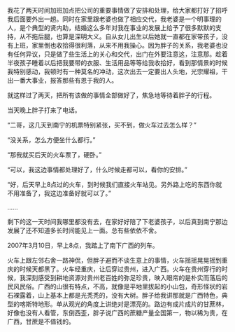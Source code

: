 我花了两天时间加班加点把公司的重要事情做了安排和处理，给大家都打好了招呼我后面要外出一趟。同时在家里跟老婆也做了相应交代，我老婆是一个明事理的人，是个典型的贤内助，结婚这么多年对我在事业的发展上给予了很多默默的支持，从不拖后腿，也算是深明大义。自从女儿出生以后她就一直都在家带孩子，没有上班，家里倒也收拾得很利落，从来不用我操心。因为胖子的关系，我老婆也没有任何异议，只是做了些生活上的关心和交代，出门在外要注意这，注意那。趁着半夜孩子睡着以后把我要带的衣服、生活用品等等给我收拾好，看到那情景的时候我特别感动，我顿时有一种莫名的冲动，这次出去一定要出人头地，光宗耀祖，干出一番大事业，报答那些有恩于我的人。

就这样过了两天，把所有该做的事情全部做好了，焦急地等待着胖子的行程。

当天晚上胖子打来了电话。

“二哥，这几天到南宁的机票特别紧张，买不到，做火车过去怎么样？”

“没关系，怎么方便坐什么都行。”

“那我就买后天的火车票了，硬卧。”

“可以，我这边事情都处理好了，什么时候走都可以，看你的安排。”

“好，后天早上8点过的火车，到时候我们直接火车站见。另外路上吃的东西你就不用准备了，我这边准备好就可以了。”

……

剩下的这一天时间我哪里都没有去，在家好好陪了下老婆孩子，以后真到南宁那边发展了还不知道多长时间能见上一面。总有些依依不舍。

2007年3月10日，早上8点，我踏上了南下广西的列车。

火车上跟左邻右舍一路神侃，但胖子避而不谈生意上的事情，火车摇摇晃晃摇到重庆的时候天都黑了。火车经重庆，让后穿过贵州，进入广西。火车在贵州穿行的时候，我深刻感受到耕地资源对贵州老百姓的弥足珍贵，映入眼帘的是朴实而落后的民风民俗。广西的山很有特点，不高，就像是平地里拔起的小山包，奇形怪状的岩石裸露着，山上基本上都是光秃秃的，没有大树。胖子给我讲那就是广西特色，典型的喀斯特地形。单从观光的角度上讲绝对是漂亮的。路边有成片成片的甘蔗林，好像也没有人看管，东倒西歪，胖子说广西的蔗糖产量全国第一，物以稀为贵，在广西，甘蔗是不值钱的。
